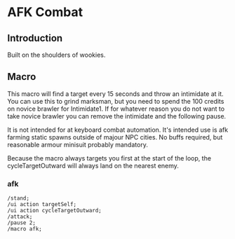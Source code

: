 # AFK Combat

## Introduction
Built on the shoulders of wookies. 

## Macro
This macro will find a target every 15 seconds and throw an intimidate at it. You can use this to grind marksman, but you need to spend the 100 credits on novice brawler for Intimidate1. If for whatever reason you do not want to take novice brawler you can remove the intimidate and the following pause.

It is not intended for at keyboard combat automation. It's intended use is afk farming static spawns outside of majour NPC cities. No buffs required, but reasonable armour minisuit probably mandatory. 

Because the macro always targets you first at the start of the loop, the cycleTargetOutward will always land on the nearest enemy. 

### afk
```
/stand;
/ui action targetSelf;
/ui action cycleTargetOutward;
/attack;
/pause 2;
/macro afk;
```

